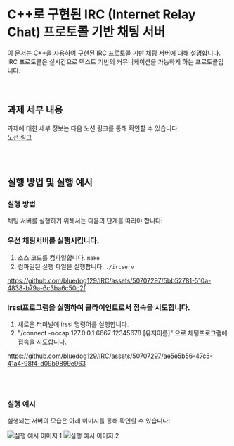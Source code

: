 # C++로 구현된 IRC (Internet Relay Chat) 프로토콜 기반 채팅 서버

이 문서는 C++을 사용하여 구현된 IRC 프로토콜 기반 채팅 서버에 대해 설명합니다. </br>
IRC 프로토콜은 실시간으로 텍스트 기반의 커뮤니케이션을 가능하게 하는 프로토콜입니다. </br></br></br>

## 과제 세부 내용

과제에 대한 세부 정보는 다음 노션 링크를 통해 확인할 수 있습니다: </br>
[노션 링크](https://witty-crime-33b.notion.site/IRC-44efc8148af847db829a2ed64d4afef8?pvs=4)

</br></br>

## 실행 방법 및 실행 예시

### 실행 방법

채팅 서버를 실행하기 위해서는 다음의 단계를 따라야 합니다:
</br>
### 우선 채팅서버를 실행시킵니다.
1. 소스 코드를 컴파일합니다. `make`
2. 컴파일된 실행 파일을 실행합니다. `./ircserv`

https://github.com/bluedog129/IRC/assets/50707297/5bb52781-510a-4838-b79a-6c3ba6c50c2f

### irssi프로그램을 실행하여 클라이언트로서 접속을 시도합니다.
1. 새로운 터미널에 irssi 명령어를 실행합니다.
2. "/connect -nocap 127.0.0.1 6667 12345678 [유저이름]" 으로 채팅프로그램에 접속을 시도합니다.


https://github.com/bluedog129/IRC/assets/50707297/ae5e5b56-47c5-41a4-98f4-d09b9899e963





</br></br>

### 실행 예시

실행되는 서버의 모습은 아래 이미지를 통해 확인할 수 있습니다:

![실행 예시 이미지 1](image_link_1.jpg)
![실행 예시 이미지 2](image_link_2.jpg)
